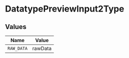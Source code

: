 # DatatypePreviewInput2Type


## Values

| Name       | Value      |
| ---------- | ---------- |
| `RAW_DATA` | rawData    |